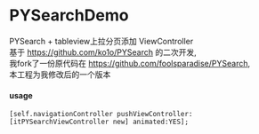 # PYSearchDemo  
PYSearch + tableview上拉分页添加 ViewController  
基于 https://github.com/ko1o/PYSearch 的二次开发,  
我fork了一份原代码在 https://github.com/foolsparadise/PYSearch,  
本工程为我修改后的一个版本  
#### usage
```  
[self.navigationController pushViewController:[itPYSearchViewController new] animated:YES];  
```  

